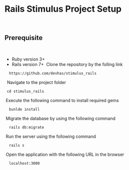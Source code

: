 # Rails Stimulus Project Setup
​
## Prerequisite
​
- Ruby version 3+
- Rails version 7+
​
Clone the repository by the folling link
​
```
  https://github.com/devhas/stimulus_rails
```
​
​
Navigate to the project folder
​
```
 cd stimulus_rails
```
​
Execute the following command to install required gems
​
```
  bunlde install
```
​
Migrate the database by using the following command
​
```
  rails db:migrate
```
​
Run the server using the following command
​
```
  rails s
```
​
Open the application with the following URL in the browser
​
```
  localhost:3000
```
​
​
​
​
​
​
